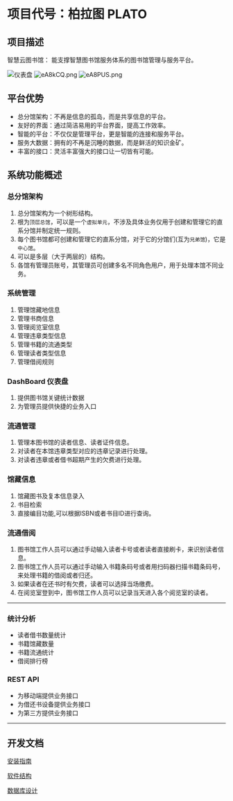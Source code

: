 # 项目代号：柏拉图 PLATO

##  项目描述
智慧云图书馆： 能支撑智慧图书馆服务体系的图书馆管理与服务平台。  

![仪表盘](https://s2.ax1x.com/2019/07/23/eA8i4g.png)
![eA8kCQ.png](https://s2.ax1x.com/2019/07/23/eA8kCQ.png)
![eA8PUS.png](https://s2.ax1x.com/2019/07/23/eA8PUS.png)

## 平台优势
* 总分馆架构：不再是信息的孤岛，而是共享信息的平台。
* 友好的界面：通过简洁易用的平台界面，提高工作效率。
* 智能的平台：不仅仅是管理平台，更是智能的连接和服务平台。
* 服务大数据：拥有的不再是沉睡的数据，而是鲜活的知识金矿。
* 丰富的接口：灵活丰富强大的接口让一切皆有可能。

## 系统功能概述



### 总分馆架构
1. 总分馆架构为一个树形结构。
2. 根为`顶层总馆`，可以是一个`虚拟单元`，不涉及具体业务仅用于创建和管理它的直系分馆并制定统一规则。
3. 每个图书馆都可创建和管理它的直系分馆，对于它的分馆们(互为`兄弟馆`)，它是`中心馆`。
4. 可以是多层（大于两层的）结构。
5. 各馆有管理员账号，其管理员可创建多名不同角色用户，用于处理本馆不同业务。
   

### 系统管理
1. 管理馆藏地信息
2. 管理书商信息
3. 管理阅览室信息
4. 管理违章类型信息
5. 管理书籍的流通类型
6. 管理读者类型信息
7. 管理借阅规则

### DashBoard 仪表盘
1. 提供图书馆关键统计数据
2. 为管理员提供快捷的业务入口

### 流通管理
1. 管理本图书馆的读者信息、读者证件信息。
2. 对读者在本馆违章类型对应的违章记录进行处理。
3. 对读者违章或者借书超期产生的欠费进行处理。

### 馆藏信息
1. 馆藏图书及复本信息录入
2. 书目检索
3. 直接编目功能,可以根据ISBN或者书目ID进行查询。

### 流通借阅
1. 图书馆工作人员可以通过手动输入读者卡号或者读者直接刷卡，来识别读者信息。
2. 图书馆工作人员可以通过手动输入书籍条码号或者用扫码器扫描书籍条码号，来处理书籍的借阅或者归还。
3. 如果读者在还书时有欠费，读者可以选择当场缴费。
4. 在阅览室登到中，图书馆工作人员可以记录当天进入各个阅览室的读者。

---
### 统计分析
* 读者借书数量统计
* 书籍馆藏数量
* 书籍流通统计
* 借阅排行榜

### REST API
* 为移动端提供业务接口
* 为借还书设备提供业务接口
* 为第三方提供业务接口



---
## 开发文档
[安装指南](https://github.com/kzeng/plato/blob/master/docs/installation.md)

[软件结构](https://github.com/kzeng/plato/blob/master/docs/structure.md)

[数据库设计](https://github.com/kzeng/plato/blob/master/docs/database.md)


